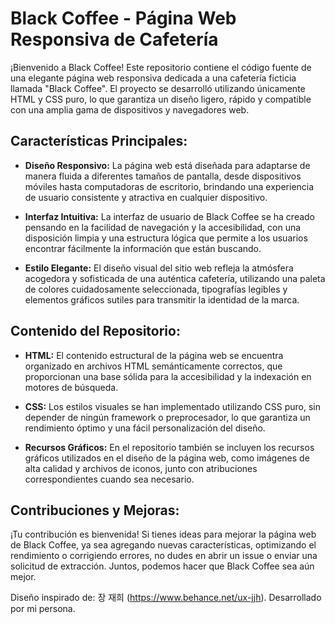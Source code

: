 # Black Coffee - Página Web Responsiva de Cafetería

¡Bienvenido a Black Coffee! Este repositorio contiene el código fuente de una elegante página web responsiva dedicada a una cafetería ficticia llamada "Black Coffee". El proyecto se desarrolló utilizando únicamente HTML y CSS puro, lo que garantiza un diseño ligero, rápido y compatible con una amplia gama de dispositivos y navegadores web.

## Características Principales:

- **Diseño Responsivo:** La página web está diseñada para adaptarse de manera fluida a diferentes tamaños de pantalla, desde dispositivos móviles hasta computadoras de escritorio, brindando una experiencia de usuario consistente y atractiva en cualquier dispositivo.

- **Interfaz Intuitiva:** La interfaz de usuario de Black Coffee se ha creado pensando en la facilidad de navegación y la accesibilidad, con una disposición limpia y una estructura lógica que permite a los usuarios encontrar fácilmente la información que están buscando.

- **Estilo Elegante:** El diseño visual del sitio web refleja la atmósfera acogedora y sofisticada de una auténtica cafetería, utilizando una paleta de colores cuidadosamente seleccionada, tipografías legibles y elementos gráficos sutiles para transmitir la identidad de la marca.

## Contenido del Repositorio:

- **HTML:** El contenido estructural de la página web se encuentra organizado en archivos HTML semánticamente correctos, que proporcionan una base sólida para la accesibilidad y la indexación en motores de búsqueda.

- **CSS:** Los estilos visuales se han implementado utilizando CSS puro, sin depender de ningún framework o preprocesador, lo que garantiza un rendimiento óptimo y una fácil personalización del diseño.

- **Recursos Gráficos:** En el repositorio también se incluyen los recursos gráficos utilizados en el diseño de la página web, como imágenes de alta calidad y archivos de iconos, junto con atribuciones correspondientes cuando sea necesario.

## Contribuciones y Mejoras:

¡Tu contribución es bienvenida! Si tienes ideas para mejorar la página web de Black Coffee, ya sea agregando nuevas características, optimizando el rendimiento o corrigiendo errores, no dudes en abrir un issue o enviar una solicitud de extracción. Juntos, podemos hacer que Black Coffee sea aún mejor.

Diseño inspirado de: 장 재희 (https://www.behance.net/ux-jjh).
Desarrollado por mi persona.
